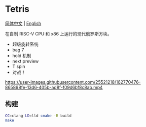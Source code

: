 # Tetris

[简体中文](README.md) | [English](README-en.md)

在自制 RISC-V CPU 和 x86 上运行的现代俄罗斯方块。

- 超级旋转系统
- bag 7 
- hold 机制
- next preview
- T spin
- 对战！

https://user-images.githubusercontent.com/25521218/162770476-865898fe-13d6-405b-ad8f-f09d6bf8c8ab.mp4

## 构建

```bash
CC=clang LD=lld cmake -B build
make
```
